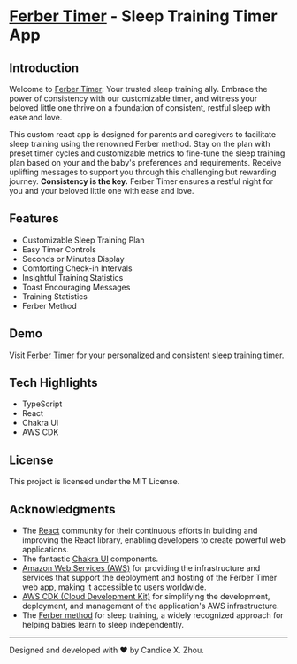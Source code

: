 # [Ferber Timer](https://ferber-timer.xzhou.dev) - Sleep Training Timer App

## Introduction

Welcome to [Ferber Timer](https://ferber-timer.xzhou.dev): Your trusted sleep training ally.
Embrace the power of consistency with our customizable timer, and witness your beloved little one thrive on a foundation of consistent, restful sleep with ease and love.

This custom react app is designed for parents and caregivers to facilitate sleep training using the renowned Ferber method. Stay on the plan with preset timer cycles and customizable metrics to fine-tune the sleep training plan based on your and the baby's preferences and requirements. Receive uplifting messages to support you through this challenging but rewarding journey. **Consistency is the key.** Ferber Timer ensures a restful night for you and your beloved little one with ease and love.

## Features

- Customizable Sleep Training Plan
- Easy Timer Controls
- Seconds or Minutes Display
- Comforting Check-in Intervals
- Insightful Training Statistics
- Toast Encouraging Messages
- Training Statistics
- Ferber Method

## Demo

Visit [Ferber Timer](https://ferber-timer.xzhou.dev) for your personalized and consistent sleep training timer.

## Tech Highlights

- TypeScript
- React
- Chakra UI
- AWS CDK

## License

This project is licensed under the MIT License.

## Acknowledgments

- The [React](https://react.dev) community for their continuous efforts in building and improving the React library, enabling developers to create powerful web applications.
- The fantastic [Chakra UI](https://chakra-ui.com) components.
- [Amazon Web Services (AWS)](https://aws.amazon.com) for providing the infrastructure and services that support the deployment and hosting of the Ferber Timer web app, making it accessible to users worldwide.
- [AWS CDK (Cloud Development Kit)](https://aws.amazon.com/cdk/) for simplifying the development, deployment, and management of the application's AWS infrastructure.
- The [Ferber method](https://en.wikipedia.org/wiki/Ferber_method) for sleep training, a widely recognized approach for helping babies learn to sleep independently.

---

Designed and developed with ❤️ by Candice X. Zhou.
